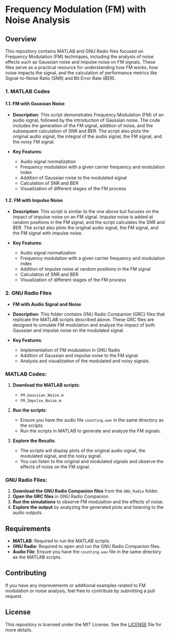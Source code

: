 
# Frequency Modulation (FM) with Noise Analysis

## Overview

This repository contains MATLAB and GNU Radio files focused on Frequency Modulation (FM) techniques, including the analysis of noise effects such as Gaussian noise and impulse noise on FM signals. These files serve as a practical resource for understanding how FM works, how noise impacts the signal, and the calculation of performance metrics like Signal-to-Noise Ratio (SNR) and Bit Error Rate (BER).

### 1. **MATLAB Codes**

#### **1.1. FM with Gaussian Noise**
   - **Description**: This script demonstrates Frequency Modulation (FM) of an audio signal, followed by the introduction of Gaussian noise. The code includes the generation of the FM signal, addition of noise, and the subsequent calculation of SNR and BER. The script also plots the original audio signal, the integral of the audio signal, the FM signal, and the noisy FM signal.

   - **Key Features**:
     - Audio signal normalization
     - Frequency modulation with a given carrier frequency and modulation index
     - Addition of Gaussian noise to the modulated signal
     - Calculation of SNR and BER
     - Visualization of different stages of the FM process

#### **1.2. FM with Impulse Noise**
   - **Description**: This script is similar to the one above but focuses on the impact of impulse noise on an FM signal. Impulse noise is added at random positions in the FM signal, and the script calculates the SNR and BER. The script also plots the original audio signal, the FM signal, and the FM signal with impulse noise.

   - **Key Features**:
     - Audio signal normalization
     - Frequency modulation with a given carrier frequency and modulation index
     - Addition of impulse noise at random positions in the FM signal
     - Calculation of SNR and BER
     - Visualization of different stages of the FM process

### 2. **GNU Radio Files**

   - **FM with Audio Signal and Noise**
   - **Description**: This folder contains GNU Radio Companion (GRC) files that replicate the MATLAB scripts described above. These GRC files are designed to simulate FM modulation and analyze the impact of both Gaussian and impulse noise on the modulated signal.

   - **Key Features**:
     - Implementation of FM modulation in GNU Radio
     - Addition of Gaussian and impulse noise to the FM signal
     - Analysis and visualization of the modulated and noisy signals.

### MATLAB Codes:
1. **Download the MATLAB scripts**: 
   - `FM_Gaussian_Noise.m`
   - `FM_Impulse_Noise.m`

2. **Run the scripts**: 
   - Ensure you have the audio file `counting.wav` in the same directory as the scripts.
   - Run the scripts in MATLAB to generate and analyze the FM signals.

3. **Explore the Results**: 
   - The scripts will display plots of the original audio signal, the modulated signal, and the noisy signal.
   - You can listen to the original and modulated signals and observe the effects of noise on the FM signal.

### GNU Radio Files:
1. **Download the GNU Radio Companion files** from the `GNU_Radio` folder.
2. **Open the GRC files** in GNU Radio Companion.
3. **Run the simulations** to observe FM modulation and the effects of noise.
4. **Explore the output** by analyzing the generated plots and listening to the audio outputs.

## Requirements

- **MATLAB**: Required to run the MATLAB scripts.
- **GNU Radio**: Required to open and run the GNU Radio Companion files.
- **Audio File**: Ensure you have the `counting.wav` file in the same directory as the MATLAB scripts.

## Contributing

If you have any improvements or additional examples related to FM modulation or noise analysis, feel free to contribute by submitting a pull request.

## License

This repository is licensed under the MIT License. See the [LICENSE](LICENSE) file for more details.



